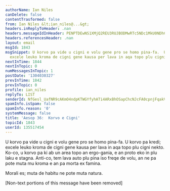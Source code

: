 ```yaml
---
authorName: Ian Niles
canDelete: false
contentTrasformed: false
from: Ian Niles &lt;ian_niles@...&gt;
headers.inReplyToHeader: .nan
headers.messageIdInHeader: PENPTDEwNS1XMjQ2REU3RUJBODMwRTc5NDc1MkU0NDhCOUIwQHBoeC5nYmw+
headers.referencesHeader: .nan
layout: email
msgId: 1843
msgSnippet: U korvo pa vide u cigni e volu gene pro se homo pina-fa.  U korvo pa kredi;
  excele leuko kroma de cigni gene kausa per lava in aqa topo plu cigni nekto.
nextInTime: 1844
nextInTopic: 0
numMessagesInTopic: 1
postDate: '1304030327'
prevInTime: 1842
prevInTopic: 0
profile: ian_niles
replyTo: LIST
senderId: NfGesl_UafNR9cAKmO4ndpKTWGYfyhATi4ARxBhOSapChcNJcFA0cpnjFqakV3lcfDItaStRSrq4RkA1tO41JHhH9jqrFq98
spamInfo.isSpam: false
spamInfo.reason: '0'
systemMessage: false
title: 'Aesop 36:  Korvo e Cigni'
topicId: 1843
userId: 135517454
---
```



U korvo pa vide u cigni e volu gene pro se homo pina-fa.  U korvo pa kredi; excele leuko kroma de cigni gene kausa per lava in aqa topo plu cigni nekto.  Ko-co, u korvo pa ki ab un area topo an ergo-gania, e an proto eko in plu laku e stagna.  Anti-co, tem lava auto plu pina iso freqe de volu, an ne pa pote muta mu kroma e an pa morta ex famina.
 
Morali es; muta de habitu ne pote muta natura.   		 	   		  

[Non-text portions of this message have been removed]


